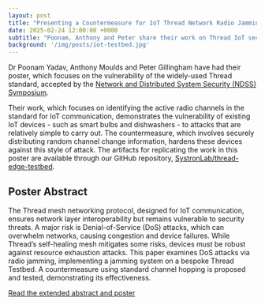 ```yaml
---
layout: post
title: "Presenting a Countermeasure for IoT Thread Network Radio Jamming"
date: 2025-02-24 12:00:00 +0000
subtitle: "Poonam, Anthony and Peter share their work on Thread IoT security at NDSS"
background: '/img/posts/iot-testbed.jpg'
---
```


Dr Poonam Yadav, Anthony Moulds and Peter Gillingham have had their poster, which focuses on the vulnerability of the widely-used Thread standard, accepted by the [Network and Distributed System Security (NDSS) Symposium](https://www.ndss-symposium.org/ndss2025/).

Their work, which focuses on identifying the active radio channels in the standard for IoT communication, demonstrates the vulnerability of existing IoT devices - such as smart bulbs and dishwashers - to attacks that are relatively simple to carry out. The countermeasure, which involves securely distributing random channel change information, hardens these devices against this style of attack. The artifacts for replicating the work in this poster are available through our GitHub repository, [SystronLab/thread-edge-testbed](https://github.com/SystronLab/thread-edge-testbed).

## Poster Abstract

The Thread mesh networking protocol, designed for IoT communication, ensures network layer interoperability but remains vulnerable to security threats. A major risk is Denial-of-Service (DoS) attacks, which can overwhelm networks, causing congestion and device failures. While Thread’s self-healing mesh mitigates some risks, devices must be robust against resource exhaustion attacks. This paper examines DoS attacks via radio jamming, implementing a jamming system on a bespoke Thread Testbed. A countermeasure using standard channel hopping is proposed and tested, demonstrating its effectiveness.

<div class="clearfix">
    <a class="btn btn-primary float-right" href="/publications/2025-evaluation-of-radio-jamming-countermeasures">Read the extended abstract and poster</a>
</div>